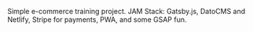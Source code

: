 Simple e-commerce training project. JAM Stack: Gatsby.js, DatoCMS and Netlify, Stripe for payments, PWA, and some GSAP fun.

